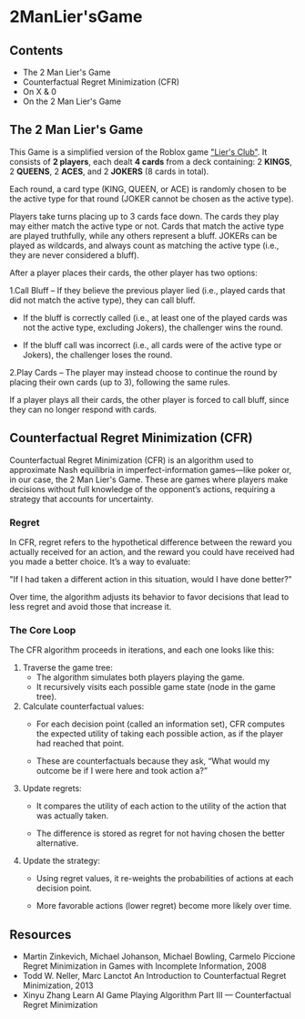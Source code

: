 # 2ManLier'sGame

## Contents

- The 2 Man Lier's Game
- Counterfactual Regret Minimization (CFR)
- On X & 0
- On the 2 Man Lier's Game

## The 2 Man Lier's Game

This Game is a simplified version of the Roblox game ["Lier's Club"](https://www.roblox.com/games/81080628786688/Liars-Club).
It consists of **2 players**, each dealt **4 cards** from a deck containing: 2 **KINGS**, 2 **QUEENS**, 2 **ACES**, and 2 **JOKERS** (8 cards in total).

Each round, a card type (KING, QUEEN, or ACE) is randomly chosen to be the active type for that round (JOKER cannot be chosen as the active type).

Players take turns placing up to 3 cards face down. The cards they play may either match the active type or not. Cards that match the active type are played truthfully, while any others represent a bluff. JOKERs can be played as wildcards, and always count as matching the active type (i.e., they are never considered a bluff).

After a player places their cards, the other player has two options:

1.Call Bluff – If they believe the previous player lied (i.e., played cards that did not match the active type), they can call bluff.

 - If the bluff is correctly called (i.e., at least one of the played cards was not the active type, excluding Jokers), the challenger wins the round.

 - If the bluff call was incorrect (i.e., all cards were of the active type or Jokers), the challenger loses the round.

2.Play Cards – The player may instead choose to continue the round by placing their own cards (up to 3), following the same rules.

If a player plays all their cards, the other player is forced to call bluff, since they can no longer respond with cards.

## Counterfactual Regret Minimization (CFR)

Counterfactual Regret Minimization (CFR) is an algorithm used to approximate Nash equilibria in imperfect-information games—like poker or, in our case, the 2 Man Lier's Game. These are games where players make decisions without full knowledge of the opponent’s actions, requiring a strategy that accounts for uncertainty.

### Regret
In CFR, regret refers to the hypothetical difference between the reward you actually received for an action, and the reward you could have received had you made a better choice. It’s a way to evaluate:

"If I had taken a different action in this situation, would I have done better?"

Over time, the algorithm adjusts its behavior to favor decisions that lead to less regret and avoid those that increase it.

### The Core Loop

The CFR algorithm proceeds in iterations, and each one looks like this:

1. Traverse the game tree:
    - The algorithm simulates both players playing the game.
    - It recursively visits each possible game state (node in the game tree).
2. Calculate counterfactual values:
    - For each decision point (called an information set), CFR computes the expected utility of taking each possible action, as if the player had reached that point.

    - These are counterfactuals because they ask, “What would my outcome be if I were here and took action a?”
3. Update regrets:
    - It compares the utility of each action to the utility of the action that was actually taken.

    - The difference is stored as regret for not having chosen the better alternative.
4. Update the strategy:
    - Using regret values, it re-weights the probabilities of actions at each decision point.

    - More favorable actions (lower regret) become more likely over time.

## Resources
- Martin Zinkevich, Michael Johanson, Michael Bowling, Carmelo Piccione Regret Minimization in Games with Incomplete
Information, 2008
- Todd W. Neller, Marc Lanctot An Introduction to Counterfactual Regret Minimization, 2013
- Xinyu Zhang Learn AI Game Playing Algorithm Part III — Counterfactual Regret Minimization
